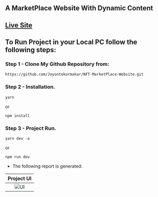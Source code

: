 ## A MarketPlace Website With Dynamic Content
## [Live Site](https://nft-web-marketplace.netlify.app/)

## To Run Project in your Local PC follow the following steps:

### Step 1 - Clone My Github Repository from:
```
https://github.com/Joyontokarmakar/NFT-MarketPlace-Website.git
```

### Step 2 - Installation.
```
yarn
```
or
```
npm install
```
### Step 3 - Project Run. 
```
yarn dev -o
```
or
```
npm run dev
```

- The following report is generated:

|                   Project UI                     |
| :----------------------------------------------: |
| ![UI](https://user-images.githubusercontent.com/41202398/210837973-38711fa3-ac68-4829-9d29-dd29e33fdc41.png)|
